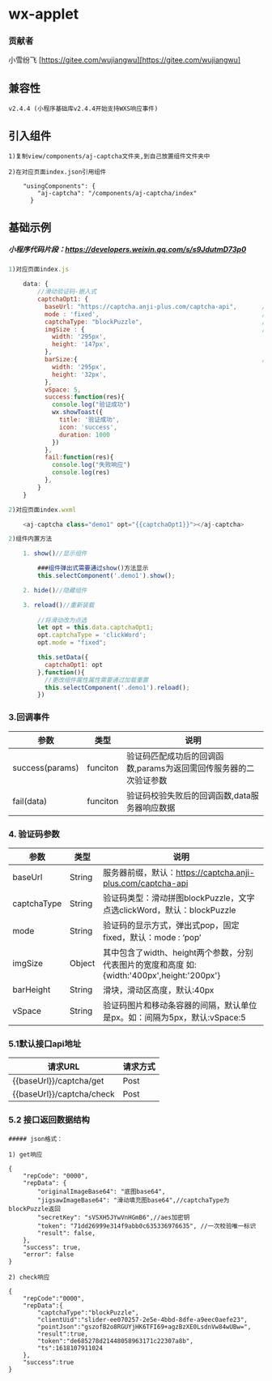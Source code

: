 # wx-applet

### 贡献者 
小雪纷飞 [https://gitee.com/wujiangwu][https://gitee.com/wujiangwu]
## 兼容性
    v2.4.4 (小程序基础库v2.4.4开始支持WXS响应事件)
## 引入组件
    1)复制view/components/aj-captcha文件夹,到自己放置组件文件夹中

    2)在对应页面index.json引用组件
    
        "usingComponents": {
            "aj-captcha": "/components/aj-captcha/index"
          }

## 基础示例
##### 小程序代码片段：https://developers.weixin.qq.com/s/s9JdutmD73p0
``` javascript
1)对应页面index.js

    data: {
        //滑动验证码-嵌入式
        captchaOpt1: {
          baseUrl: "https://captcha.anji-plus.com/captcha-api",       //服务器前缀，默认：https://captcha.anji-plus.com/captcha-api
          mode : 'fixed',                                             //弹出式pop，固定fixed, 默认：pop
          captchaType: "blockPuzzle",                                 //验证码类型：滑块blockPuzzle，点选clickWord，默认：blockPuzzle
          imgSize : {                                                 //底图大小, 默认值：{ width: '310px',height: '155px'}
            width: '295px',
            height: '147px',
          },
          barSize:{                                                   //滑块大小，默认值：{ width: '310px',height: '40px'}
            width: '295px',
            height: '32px',
          },
          vSpace: 5,                                                   //底图和verify-bar-area间距，默认值：5像素
          success:function(res){                                       //成功回调，默认空
            console.log("验证成功")
            wx.showToast({
              title: '验证成功',
              icon: 'success',
              duration: 1000
            })
          },
          fail:function(res){                                          //失败回调，默认空
            console.log("失败响应")
            console.log(res)
          },
        }
    }

2)对应页面index.wxml

    <aj-captcha class="demo1" opt="{{captchaOpt1}}"></aj-captcha>

2)组件内置方法

    1. show()//显示组件

        ###组件弹出式需要通过show()方法显示
        this.selectComponent('.demo1').show();

    2. hide()//隐藏组件

    3. reload()//重新装载
        
        //将滑动改为点选
        let opt = this.data.captchaOpt1;
        opt.captchaType = 'clickWord';
        opt.mode = "fixed";

        this.setData({
          captchaOpt1: opt
        },function(){
          //更改组件属性属性需要通过加载重置
          this.selectComponent('.demo1').reload();
        })
```
### 3.回调事件

|  参数 | 类型 |  说明 |
| ------------ | ------------ | ------------ |
| success(params)  |  funciton | 验证码匹配成功后的回调函数,params为返回需回传服务器的二次验证参数  |
| fail(data)  |  funciton | 验证码校验失败后的回调函数,data服务器响应数据  |

### 4. 验证码参数

|  参数 | 类型 |  说明 |
| ------------ | ------------ | ------------ |
| baseUrl | String | 服务器前缀，默认：https://captcha.anji-plus.com/captcha-api |
| captchaType | String | 验证码类型：滑动拼图blockPuzzle，文字点选clickWord，默认：blockPuzzle  |
| mode  | String | 验证码的显示方式，弹出式pop，固定fixed，默认：mode : ‘pop’  |
| imgSize | Object |  其中包含了width、height两个参数，分别代表图片的宽度和高度 如:{width:'400px',height:'200px'}
| barHeight | String | 滑块，滑动区高度，默认:40px
| vSpace  | String | 验证码图片和移动条容器的间隔，默认单位是px。如：间隔为5px，默认:vSpace:5  |

### 5.1默认接口api地址
|  请求URL | 请求方式 |  
| ------------ | ------------ |
| {{baseUrl}}/captcha/get  | Post | 
| {{baseUrl}}/captcha/check  | Post | 

### 5.2 接口返回数据结构
```
##### json格式：

1) get响应

{
    "repCode": "0000",
    "repData": {
        "originalImageBase64": "底图base64",
        "jigsawImageBase64": "滑动填充图base64",//captchaType为blockPuzzle返回
        "secretKey": "sVSXH5JYwVnHGmB6",//aes加密钥
        "token": "71dd26999e314f9abb0c635336976635", //一次校验唯一标识
        "result": false,
    },
    "success": true,
    "error": false
}

2) check响应

{
	"repCode":"0000",
	"repData":{
		"captchaType":"blockPuzzle",
		"clientUid":"slider-ee070257-2e5e-4bbd-8dfe-a9eec0aefe23",
		"pointJson":"gszofB2o8RGUYjHK6TFI69+agzBzXE0LsdnVw84wUBw=",
		"result":true,
		"token":"de685278d21448058963171c22307a8b",
		"ts":1618107911024
	},
	"success":true
}
```

[https://gitee.com/wujiangwu]: https://gitee.com/wujiangwu